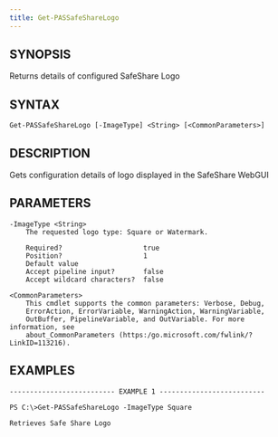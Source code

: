 ```yaml
---
title: Get-PASSafeShareLogo
---
```


## SYNOPSIS

Returns details of configured SafeShare Logo

## SYNTAX

    Get-PASSafeShareLogo [-ImageType] <String> [<CommonParameters>]

## DESCRIPTION

Gets configuration details of logo displayed in the SafeShare WebGUI

## PARAMETERS

    -ImageType <String>
        The requested logo type: Square or Watermark.

        Required?                    true
        Position?                    1
        Default value
        Accept pipeline input?       false
        Accept wildcard characters?  false

    <CommonParameters>
        This cmdlet supports the common parameters: Verbose, Debug,
        ErrorAction, ErrorVariable, WarningAction, WarningVariable,
        OutBuffer, PipelineVariable, and OutVariable. For more information, see
        about_CommonParameters (https:/go.microsoft.com/fwlink/?LinkID=113216).

## EXAMPLES

    -------------------------- EXAMPLE 1 --------------------------

    PS C:\>Get-PASSafeShareLogo -ImageType Square

    Retrieves Safe Share Logo
